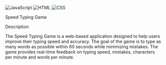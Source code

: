 ![JavaScript](https://img.shields.io/badge/JavaScript-yellow)
![HTML](https://img.shields.io/badge/HTML-orange)
![CSS](https://img.shields.io/badge/CSS-blue)

Speed Typing Game

Description

The Speed Typing Game is a web-based application designed to help users improve their typing speed and accuracy. The goal of the game is to type as many words as possible within 60 seconds while minimizing mistakes. The game provides real-time feedback on typing speed, mistakes, characters per minute and words per minute.
